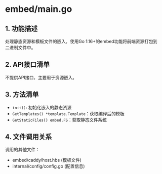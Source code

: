 # embed/main.go

## 1. 功能描述
处理静态资源和模板文件的嵌入，使用Go 1.16+的embed功能将前端资源打包到二进制文件中。

## 2. API接口清单
不提供API接口，主要用于资源嵌入。

## 3. 方法清单
- `init()`: 初始化嵌入的静态资源
- `GetTemplates() *template.Template`：获取编译后的模板
- `GetStaticFiles() embed.FS`：获取静态文件系统

## 4. 文件调用关系
调用的其他文件：
- embed/caddy/host.hbs (模板文件)
- internal/config/config.go (配置信息) 